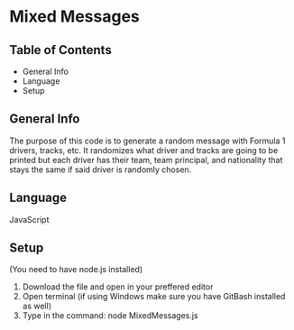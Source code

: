 # Mixed Messages

## Table of Contents
+ General Info
+ Language
+ Setup

## General Info
The purpose of this code is to generate a random message with Formula 1 drivers, tracks, etc. It randomizes what driver and tracks are going to be printed but each driver has their team, team principal, and nationality that stays the same if said driver is randomly chosen.

## Language
JavaScript

## Setup
(You need to have node.js installed)
1. Download the file and open in your preffered editor
2. Open terminal (if using Windows make sure you have GitBash installed as well)
3. Type in the command: node MixedMessages.js
